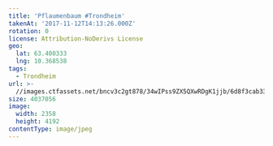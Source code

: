 ```yaml
---
title: 'Pflaumenbaum #Trondheim'
takenAt: '2017-11-12T14:13:26.000Z'
rotation: 0
license: Attribution-NoDerivs License
geo:
  lat: 63.400333
  lng: 10.368538
tags:
  - Trondheim
url: >-
  //images.ctfassets.net/bncv3c2gt878/34wIPss9ZX5QXwRDgK1jjb/6d8f3cab3380f669df05d4784ab996d1/pflaumenbaum-trondheim_24488916188_o
size: 4037056
image:
  width: 2358
  height: 4192
contentType: image/jpeg
---
```


